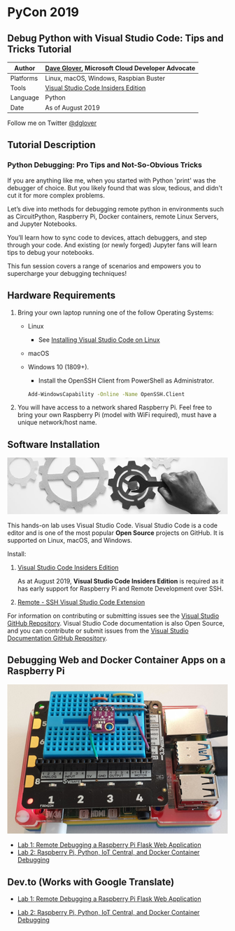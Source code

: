 # PyCon 2019

## Debug Python with Visual Studio Code: Tips and Tricks Tutorial

|Author|[Dave Glover](https://developer.microsoft.com/en-us/advocates/dave-glover?WT.mc_id=pycon-blog-dglover), Microsoft Cloud Developer Advocate |
|----|---|
|Platforms | Linux, macOS, Windows, Raspbian Buster|
|Tools| [Visual Studio Code Insiders Edition](https://code.visualstudio.com/insiders?WT.mc_id=pycon-blog-dglover)|
|Language| Python|
|Date|As of August 2019|

Follow me on Twitter [@dglover](https://twitter.com/dglover)

## Tutorial Description

### Python Debugging: Pro Tips and Not-So-Obvious Tricks

If you are anything like me, when you started with Python 'print' was the debugger of choice. But you likely found that was slow, tedious, and didn't cut it for more complex problems.

Let’s dive into methods for debugging remote python in environments such as CircuitPython, Raspberry Pi, Docker containers, remote Linux Servers, and Jupyter Notebooks.

You’ll learn how to sync code to devices, attach debuggers, and step through your code. And existing (or newly forged) Jupyter fans will learn tips to debug your notebooks.

This fun session covers a range of scenarios and empowers you to supercharge your debugging techniques!

## Hardware Requirements

1. Bring your own laptop running one of the follow Operating Systems:

    - Linux
        - See [Installing Visual Studio Code on Linux](https://code.visualstudio.com/docs/setup/linux)
    - macOS
    - Windows 10 (1809+).
        - Install the OpenSSH Client from PowerShell as Administrator.

        ```bash
        Add-WindowsCapability -Online -Name OpenSSH.Client
        ```

2. You will have access to a network shared Raspberry Pi. Feel free to bring your own Raspberry Pi (model with WiFi required), must have a unique network/host name.

## Software Installation

![set up requirements](https://raw.githubusercontent.com/gloveboxes/PyCon-Hands-on-Lab/master/Lab1-ssh-debug/resources/setup.jpg)

This hands-on lab uses Visual Studio Code. Visual Studio Code is a code editor and is one of the most popular **Open Source** projects on GitHub. It is supported on Linux, macOS, and Windows.

Install:

1. [Visual Studio Code Insiders Edition](https://code.visualstudio.com/insiders/?WT.mc_id=pycon-blog-dglover)

    As at August 2019, **Visual Studio Code Insiders Edition** is required as it has early support for Raspberry Pi and Remote Development over SSH.

2. [Remote - SSH Visual Studio Code Extension](https://marketplace.visualstudio.com/items?itemName=ms-vscode-remote.remote-ssh&WT.mc_id=pycon-blog-dglover)

For information on contributing or submitting issues see the [Visual Studio GitHub Repository](https://github.com/microsoft/vscode). Visual Studio Code documentation is also Open Source, and you can contribute or submit issues from the [Visual Studio Documentation GitHub Repository](https://github.com/microsoft/vscode-docs).

## Debugging Web and Docker Container Apps on a Raspberry Pi

![](resources/rpi4.jpg)

- [Lab 1: Remote Debugging a Raspberry Pi Flask Web Application](https://github.com/gloveboxes/PyCon-Hands-on-Lab/blob/master/Lab1-ssh-debug/README.md)
- [Lab 2: Raspberry Pi, Python, IoT Central, and Docker Container Debugging](https://github.com/gloveboxes/PyCon-Hands-on-Lab/blob/master/Lab2-docker-debug/README.md)


## Dev.to (Works with Google Translate)

- [Lab 1: Remote Debugging a Raspberry Pi Flask Web Application](https://dev.to/gloveboxes/debugging-a-raspberry-pi-internet-of-things-flask-application-en1-temp-slug-2610090?preview=71545ff5fe2f74d74aecf47c9655bc611c564aaa5826036c05e63beff19b5cb04ef913eba8b2573e55f3ab117c4013e594cb2b29c942cd4747d9d501)

- [Lab 2: Raspberry Pi, Python, IoT Central, and Docker Container Debugging](https://dev.to/azure/lab-2-raspberry-pi-python-iot-central-and-docker-container-debugging-5md-temp-slug-4277130?preview=bf9df4eb718d80f9bb17aad7c3f1a9e46782cec285f67906126bb1a8c067b784cc5caa5cb6bd4fff870732055e0aabd962893171f713f5c96cba178c)